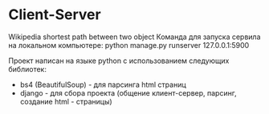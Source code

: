 # Client-Server
Wikipedia shortest path between two object
Команда для запуска сервила на локальном компьютере: python manage.py runserver 127.0.0.1:5900

Проект написан на языке python c использованием следующих библиотек:
- bs4 (BeautifulSoup) - для парсинга html страниц
- django - для сбора проекта (общение клиент-сервер, парсинг, создание html - страницы)
